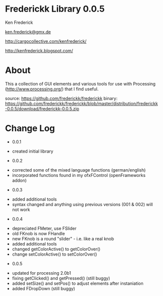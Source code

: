 Frederickk Library 0.0.5
===============

Ken Frederick

ken.frederick@gmx.de


http://cargocollective.com/kenfrederick/

http://kenfrederick.blogspot.com/


About
===============
This a collection of GUI elements and various tools for use with 
Processing (http://www.processing.org/) that I find useful.

source:  https://github.com/frederickk/frederickk
binary:  https://github.com/frederickk/frederickk/blob/master/distribution/frederickk-0.0.5/download/frederickk-0.0.5.zip


Change Log
===============

 -	0.0.1
 *	created initial library

 -	0.0.2
 *	corrected some of the mixed language functions (german/english) 
 *	incorporated functions found in my ofxFControl (openFrameworks addon) 

 -	0.0.3
 *	added additional tools
 *	syntax changed and anything using previous versions (001 & 002) will not work

 -	0.0.4
 *	depreciated FMeter, use FSlider
 *	old FKnob is now FHandle
 *	new FKnob is a round "slider" - i.e. like a real knob
 *	added additional tools
 *	changed getColorActive() to getColorOver()
 *	change setColorActive() to setColorOver()

 -	0.0.5
 *	updated for processing 2.0b1
 *	fixing getClicked() and getPressed() (still buggy)
 *	added setSize() and setPos() to adjust elements after instaniation
 *	added FDropDown (still buggy)
 